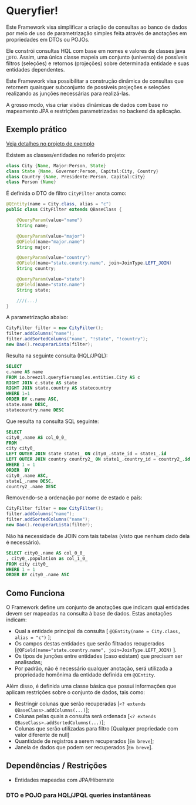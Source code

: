 # Queryfier!

Este Framework visa simplificar a criação de consultas ao banco de dados por meio de uso de parametrização simples feita através de anotações em propriedades em DTOs ou POJOs.

Ele constrói consultas HQL com base em nomes e valores de classes java `DTO`. Assim, uma única classe mapeia um conjunto (universo) de possíveis filtros (seleções) e retornos (projeções) sobre determinada entidade e suas entidades dependentes.

Este Framework visa possibilitar a construção dinâmica de consultas que retornem quaisquer subconjunto de possíveis projeções e seleções realizando as junções necessárias para realizá-las.

A grosso modo, visa criar visões dinâmicas de dados com base no mapeamento JPA e restrições parametrizadas no backend da aplicação.

## Exemplo prático

[Veja detalhes no projeto de exemplo](https://github.com/chicojfp/queryfier-sample)

Existem as classes/entidades no referido projeto:
```java
class City {Name, Major:Person, State}
class State {Name, Governor:Person, Capital:City, Country}
class Country {Name, Presidente:Person, Capital:City}
class Person {Name}
```

É definida o DTO de filtro ``CityFilter`` anota como:
```java
@QEntity(name = City.class, alias = "c")
public class CityFilter extends QBaseClass {

	@QueryParam(value="name")
	String name;

	@QueryParam(value="major")
	@QField(name="major.name")
	String major;

	@QueryParam(value="country")
	@QField(name="state.country.name", join=JoinType.LEFT_JOIN)
	String country;

	@QueryParam(value="state")
	@QField(name="state.name")
	String state;

	///(...)
}
````

A parametrização abaixo:

```java
CityFilter filter = new CityFilter();
filter.addColumns("name");
filter.addSortedColumns("name", "!state", "!country");
new Dao().recuperarLista(filter);
```

Resulta na seguinte consulta (HQL/JPQL):

```sql
SELECT
c.name AS name
FROM io.breezil.queryfiersamples.entities.City AS c
RIGHT JOIN c.state AS state
RIGHT JOIN state.country AS statecountry
WHERE 1=1
ORDER BY c.name ASC,
state.name DESC,
statecountry.name DESC
```

Que resulta na consulta SQL seguinte:

```sql
SELECT
city0_.name AS col_0_0_
FROM
city city0_
LEFT OUTER JOIN state state1_ ON city0_.state_id = state1_.id
LEFT OUTER JOIN country country2_ ON state1_.country_id = country2_.id
WHERE 1 = 1
ORDER  BY
city0_.name ASC,
state1_.name DESC,
country2_.name DESC
```
Removendo-se a ordenação por nome de estado e país:

```java
CityFilter filter = new CityFilter();
filter.addColumns("name");
filter.addSortedColumns("name");
new Dao().recuperarLista(filter);
```

Não há necessidade de JOIN com tais tabelas (visto que nenhum dado dela é necessário).

```sql
SELECT city0_.name AS col_0_0_
, city0_.population as col_1_0_
FROM city city0_
WHERE 1 = 1
ORDER BY city0_.name ASC
```

## Como Funciona

O Framework define um conjunto de anotações que indicam qual entidades devem ser mapeadas na consulta à base de dados.
Estas anotações indicam:
- Qual a entidade principal da consulta [ ```@QEntity(name = City.class, alias = "c")``` ];
- Os campos destas entidades que serão filtrados recuperados [```@QField(name="state.country.name", join=JoinType.LEFT_JOIN)``` ].
- Os tipos de junções entre entidades (caso existam) que precisam ser analisadas;
- Por padrão, não é necessário qualquer anotação, será utilizada a propriedade homônima da entidade definida em ``@QEntity``.

Além disso, é definida uma classe básica que possui informações que aplicam restrições sobre o conjunto de dados, tais como:
- Restringir colunas que serão recuperadas [`` <? extends QBaseClass>.addColumns(...) ``];
- Colunas pelas quais a consulta será ordenada [`` <? extends QBaseClass>.addSortedColumns(...) ``];
- Colunas que serão utilizadas para filtro [Qualquer propriedade com valor diferente de null]
- Quantidade de registros a serem recuperados [`` Em breve ``];
- Janela de dados que podem ser recuperados [`` Em breve ``].



## Dependências / Restrições

 - Entidades mapeadas com JPA/Hibernate

### DTO e POJO para HQL/JPQL queries instantâneas
